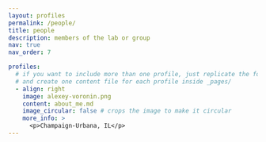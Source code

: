 ```yaml
---
layout: profiles
permalink: /people/
title: people
description: members of the lab or group
nav: true
nav_order: 7

profiles:
  # if you want to include more than one profile, just replicate the following block
  # and create one content file for each profile inside _pages/
  - align: right
    image: alexey-voronin.png
    content: about_me.md
    image_circular: false # crops the image to make it circular
    more_info: >
      <p>Champaign-Urbana, IL</p>
---
```

